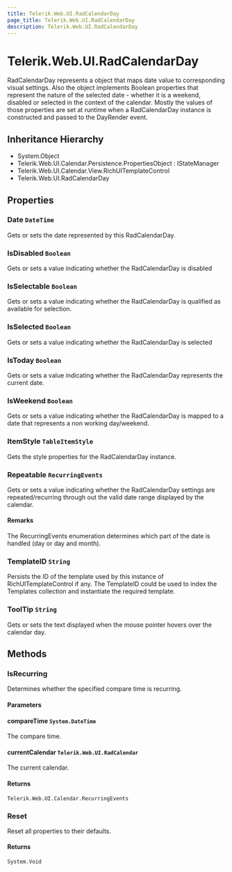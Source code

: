 ```yaml
---
title: Telerik.Web.UI.RadCalendarDay
page_title: Telerik.Web.UI.RadCalendarDay
description: Telerik.Web.UI.RadCalendarDay
---
```


# Telerik.Web.UI.RadCalendarDay

RadCalendarDay represents a object that maps date value to corresponding visual settings.
            Also the object implements Boolean properties that represent the nature of the selected date -
            whether it is a weekend, disabled or selected in the context of the calendar. Mostly the values
            of those properties are set at runtime when a RadCalendarDay instance is constructed and passed
            to the DayRender event.

## Inheritance Hierarchy

* System.Object
* Telerik.Web.UI.Calendar.Persistence.PropertiesObject : IStateManager
* Telerik.Web.UI.Calendar.View.RichUITemplateControl
* Telerik.Web.UI.RadCalendarDay

## Properties

###  Date `DateTime`

Gets or sets the date represented by this RadCalendarDay.

###  IsDisabled `Boolean`

Gets or sets a value indicating whether the RadCalendarDay is disabled

###  IsSelectable `Boolean`

Gets or sets a value indicating whether the RadCalendarDay is qualified as available for selection.

###  IsSelected `Boolean`

Gets or sets a value indicating whether the RadCalendarDay is selected

###  IsToday `Boolean`

Gets or sets a value indicating whether the RadCalendarDay represents the current date.

###  IsWeekend `Boolean`

Gets or sets a value indicating whether the RadCalendarDay is mapped to a date that represents a non working
            day/weekend.

###  ItemStyle `TableItemStyle`

Gets the style properties for the RadCalendarDay
            instance.

###  Repeatable `RecurringEvents`

Gets or sets a value indicating whether the RadCalendarDay settings are repeated/recurring through out the valid
            date range displayed by the calendar.

#### Remarks
The RecurringEvents enumeration determines which part of the date is handled (day or day and month).

###  TemplateID `String`

Persists the ID of the template used by this instance of RichUITemplateControl if
            any. The TemplateID could be used to index the Templates collection and instantiate
            the required template.

###  ToolTip `String`

Gets or sets the text displayed when the mouse pointer hovers over the calendar day.

## Methods

###  IsRecurring

Determines whether the specified compare time is recurring.

#### Parameters

#### compareTime `System.DateTime`

The compare time.

#### currentCalendar `Telerik.Web.UI.RadCalendar`

The current calendar.

#### Returns

`Telerik.Web.UI.Calendar.RecurringEvents` 

###  Reset

Reset all properties to their defaults.

#### Returns

`System.Void` 

